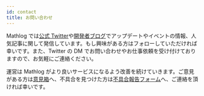 ```yaml
---
id: contact
title: お問い合わせ
---
```


Mathlog では<a href="https://twitter.com/MathlogOfficial" target="_blank" rel="noopener">公式 Twitter</a>や[開発者ブログ](https://help.mathlog.info/blog/)でアップデートやイベントの情報、人気記事に関して発信しています。もし興味がある方はフォローしていただければ幸いです。また、Twitter の DM でお問い合わせやお仕事依頼を受け付けておりますので、お気軽にご連絡ください。

運営は Mathlog がより良いサービスになるよう改善を続けていきます。ご意見がある方は<a href="https://forms.gle/wty1SxhDstmeJbs5A" target="_blank" rel="noopener">意見箱</a>へ、不具合を見つけた方は<a href="https://forms.gle/XW6veKhmHNc3bkos6" target="_blank" rel="noopener">不具合報告フォーム</a>へ、ご連絡を頂ければ幸いです。
